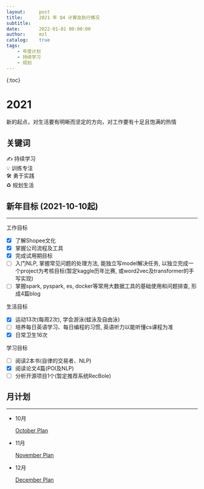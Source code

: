 ```yaml
---
layout:     post
title:      2021 年 Q4 计算及执行情况
subtitle:
date:       2022-01-01 00:00:00
author:     mzl
catalog:    true
tags:
    - 年度计划
    - 持续学习
    - 规划
---
```


{:toc}


# 2021

新的起点，对生活要有明晰而坚定的方向，对工作要有十足且饱满的热情

## 关键词

<aside>
✍️ 持续学习

</aside>

<aside>
💡 训练专注

</aside>

<aside>
🛠 勇于实践

</aside>

<aside>
♻️ 规划生活

</aside>

## 新年目标 (2021-10-10起)

---

工作目标

- [x]  了解Shopee文化
- [x]  掌握公司流程及工具
- [x]  完成试用期目标
- [ ]  入门NLP, 掌握常见问题的处理方法, 能独立写model解决任务, 以独立完成一个project为考核目标(暂定kaggle历年比赛, 或word2vec及transformer的手写实现)
- [ ]  掌握spark, pyspark, es, docker等常用大数据工具的基础使用和问题排查, 形成4篇blog

生活目标

- [x]  运动13次(每周2次), 学会游泳(蛙泳及自由泳)
- [ ]  培养每日英语学习、每日编程的习惯, 英语听力以能听懂cs课程为准
- [x]  日常卫生16次

学习目标

- [ ]  阅读2本书(自律的交易者、NLP)
- [x]  阅读论文4篇(POI及NLP)
- [ ]  分析开源项目1个(暂定推荐系统RecBole)

## 月计划

---

- 10月

    [October Plan](https://www.notion.so/October-Plan-c26b332edd02404d917c1d697ce58394)


- 11月

    [November Plan](https://www.notion.so/November-Plan-c7e5d73950d64da0bed7346612a53cd1)


- 12月

    [December Plan](https://www.notion.so/December-Plan-38b8523239e04318b3781c95b45a4c3a)